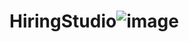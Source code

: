 # HiringStudio![image](https://github.com/user-attachments/assets/f7b6e01e-c166-4886-ada2-0fc70f5280a0)
